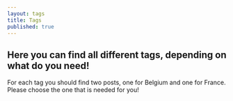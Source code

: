 ```yaml
---
layout: tags
title: Tags
published: true
---
```

## Here you can find all different tags, depending on what do you need!

For each tag you should find two posts, one for Belgium and one for France. Please choose the one that is needed for you!
